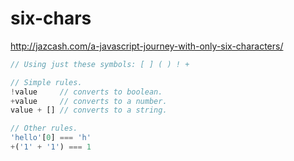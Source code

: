 # six-chars
http://jazcash.com/a-javascript-journey-with-only-six-characters/


```javascript
// Using just these symbols: [ ] ( ) ! +

// Simple rules.
!value     // converts to boolean.
+value     // converts to a number.
value + [] // converts to a string.

// Other rules.
'hello'[0] === 'h'
+('1' + '1') === 1
```
